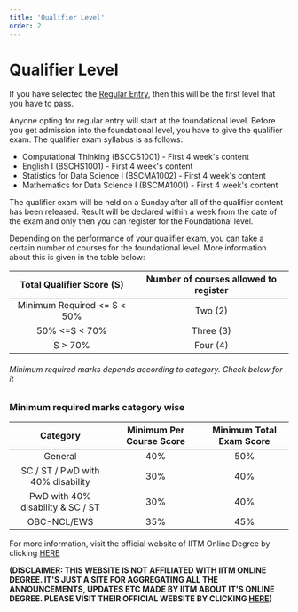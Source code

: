 ```yaml
---
title: 'Qualifier Level'
order: 2
---
```


# Qualifier Level

If you have selected the [Regular Entry](../admission#regularentry), then this will be the first level that you have to pass.

Anyone opting for regular entry will start at the foundational level. Before you get admission into the foundational level, you have to give the qualifier exam. The qualifier exam syllabus is as follows:

- Computational Thinking (BSCCS1001) - First 4 week's content
- English I (BSCHS1001) - First 4 week's content
- Statistics for Data Science I (BSCMA1002) - First 4 week's content
- Mathematics for Data Science I (BSCMA1001) - First 4 week's content

The qualifier exam will be held on a Sunday after all of the qualifier content has been released. Result will be declared within a week from the date of the exam and only then you can register for the Foundational level.

Depending on the performance of your qualifier exam, you can take a certain number of courses for the foundational level. More information about this is given in the table below:

|   Total Qualifier Score (S)   | Number of courses allowed to register |
|  :-------------------------:  |      :-------------------------:      |
|  Minimum Required <= S < 50%  |               Two (2)                 |
|         50% <=S < 70%         |              Three (3)                |
|            S > 70%            |              Four (4)                 |

###### Minimum required marks depends according to category. Check below for it

### Minimum required marks category wise

|               Category              |        Minimum Per Course Score       |      Minimum Total Exam Score      |
|     :-------------------------:     |     :-------------------------:       |    :-------------------------:     |
|               General               |                 40%                   |                50%                 |
|  SC / ST / PwD with 40% disability  |                 30%                   |                40%                 |
|  PwD with 40% disability & SC / ST  |                 30%                   |                40%                 |
|             OBC-NCL/EWS             |                 35%                   |                45%                 |

For more information, visit the official website of IITM Online Degree by clicking [HERE](https://onlinedegree.iitm.ac.in/admissions.html#AD6)

**(DISCLAIMER: THIS WEBSITE IS NOT AFFILIATED WITH IITM ONLINE DEGREE. IT'S JUST A SITE FOR AGGREGATING ALL THE ANNOUNCEMENTS,
UPDATES ETC MADE BY IITM ABOUT IT'S ONLINE DEGREE. PLEASE VISIT THEIR OFFICIAL WEBSITE BY CLICKING [HERE](https://onlinedegree.iitm.ac.in/admissions.html#AD6))**